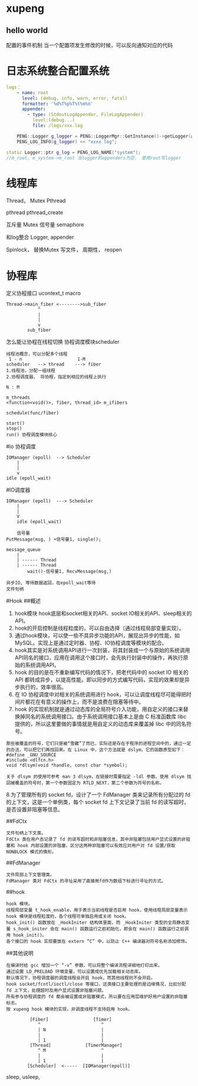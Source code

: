 # xupeng

## hello world

配置的事件机制
当一个配置项发生修改的时候，可以反向通知对应的代码

# 日志系统整合配置系统
```yaml
logs：
    - name: root
      level: (debug, info, warn, error, fatal)
      formatter: '%d%T%p%T%t%m%n'
      appender:
        - type: (StdoutLogAppender, FileLogAppender)
          level:(debug...)
          file: /logs/xxx.log
```

```cpp
    PENG::Logger g_logger = PENG::LoggerMgr::GetInstance()->getLogger(anme);
    PENG_LOG_INFO(g_logger) << "xxxx log";
```

```cpp
static Logger::ptr g_log = PENG_LOG_NAME("system");
//m_root, m_system->m_root 当logger的appenders为空， 使用root写logger

```
# 线程库
Thread， Mutex
Pthread

pthread pthread_create

互斥量 Mutex
信号量 semaphore

和log整合
Logger, appender

Spinlock， 替换Mutex
写文件， 周期性， reopen

# 协程库
定义协程接口
ucontext_t 
macro

```
Thread->main_fiber <-------->sub_fiber
            ^
            |
            |
            v
        sub_fiber
```

怎么能让协程在线程切换
协程调度模块scheduler
```
线程池概念，可以分配多个线程
 1 - n                     1-M 
scheduler   --> thread    ---> fiber
1.线程池，分配一组线程
2.协程调度器， 将协程，指定到相应的线程上执行

N : M

m_threads
<function<void()>, fiber, thread_id> m_ifibers

schedule(func/fiber)

start()
stop()
run() 协程调度模块核心

```

#io 协程调度

```
IOManager (epoll)  --> Scheduler
    |
    |
    v  
idle (epoll_wait)
```

#IO调度器

```
IOManager (epoll)  ---> Scheduler
    |
    |
    V 
    idle (epoll_wait)

    信号量
PutMessage(msg, ) +信号量1, single();

message_queue
    |
    | ------ Thread
    | ------ Thread
        wait()-信号量1, RecvMessage(msg,)

异步IO, 等待数据返回，在epoll_wait等待
文件句柄

```

#Hook
##概述
1. hook模块 hook底层和socket相关的API、socket IO相关的API、sleep相关的API。
2. hook的开启控制是线程粒度的，可以自由选择（通过线程局部变量实现）。
3. 通过hook模块，可以使一些不具异步功能的API，展现出异步的性能，如MySQL。实现上是通过定时器、协程、IO协程调度等模块的配合。
4. hook其实是对系统调用API进行一次封装，将其封装成一个与原始的系统调用API同名的接口，应用在调用这个接口时，会先执行封装中的操作，再执行原始的系统调用API。
5. hook 的目的是在不重新编写代码的情况下，把老代码中的 socket IO 相关的 API 都转成异步，以提高性能。即以同步的方式编写代码，实现的效果却是异步执行的，效率很高。
6. 在 IO 协程调度中对相关的系统调用进行 hook，可以让调度线程尽可能得把时间片都花在有意义的操作上，而不是浪费在阻塞等待中。
7.  hook 的实现机制就是通过动态库的全局符号介入功能，用自定义的接口来替换掉同名的系统调用接口。由于系统调用接口基本上是由 C 标准函数库 libc 提供的，所以这里要做的事情就是用自定义的动态库来覆盖掉 libc 中的同名符号。
```
那些被覆盖的符号，它们只是被“雪藏”了而已，实际还是存在于程序的进程空间中的，通过一定的办法，可以把它们再找回来。在 Linux 中，这个方法就是 dslym，它的函数原型如下：
#define _GNU_SOURCE
#include <dlfcn.h>
void *dlsym(void *handle, const char *symbol);
```
```
关于 dlsym 的使用可参考 man 3 dlsym，在链接时需要指定 -ldl 参数。使用 dlsym 找回被覆盖的符号时，第一个参数固定为 RTLD_NEXT，第二个参数为符号的名称。
```
8.为了管理所有的 socket fd，设计了一个 FdManager 类来记录所有分配过的 fd 的上下文，这是一个单例类，每个 socket fd 上下文记录了当前 fd 的读写超时，是否设置非阻塞等信息。

##FdCtx
```
文件句柄上下文类。
FdCtx 类在用户态记录了 fd 的读写超时和非阻塞信息，其中非阻塞包括用户显式设置的非阻塞和 hook 内部设置的非阻塞，区分这两种非阻塞可以有效应对用户对 fd 设置/获取 NONBLOCK 模式的情形。
```

##FdManager
```
文件局部上下文管理类。
FdManager 类对 FdCtx 的寻址采用了直接用fd作为数组下标进行寻址的方式。
```

##hook
```
hook 模块。
线程局部变量 t_hook_enable，用于表示当前线程是否启用 hook，使用线程局部变量表示 hook 模块是线程粒度的，各个线程可单独启用或关闭 hook。
hook_init() 函数放在 _HookIniter 结构体里面，而 _HookIniter 类型的全局静态变量 s_hook_initer 会在 main() 函数运行之前初始化，即会在 main() 函数运行之前调用 hook_init()。
各个接口的 hook 实现要放在 extern “C” 中，以防止 C++ 编译器对符号名称添加修饰。
```
##其他说明
```
在编译时给 gcc 增加一个 “-v” 参数，可以将整个编译流程详细地打印出来。
通过设置 LD_PRELOAD 环境变量，可以设置成优先加载相关动态库。
默认情况下，协程调度器的调度线程会开启 hook，而其他线程则不会开启。
hook socket/fcntl/ioctl/close 等接口，这类接口主要处理的是边缘情况，比如分配 fd 上下文，处理超时及用户显式设置非阻塞问题。
所有参与协程调度的 fd 都会被设置成非阻塞模式，所以要在应用层维护好用户设置的非阻塞标志。
按 xupeng hook 模块的实现，非调度线程不支持启用 hook。
```
```
         [Fiber]                 [Timer]
            ^                       ^
            | N                     |
            |                       |
            | 1                     |
         [Thread]             [TimerManager]
            ^ M                     ^
            |                       |
            | 1                     |
        [Scheduler]  <-----  [IOManager(epoll)]
```

sleep, usleep,
